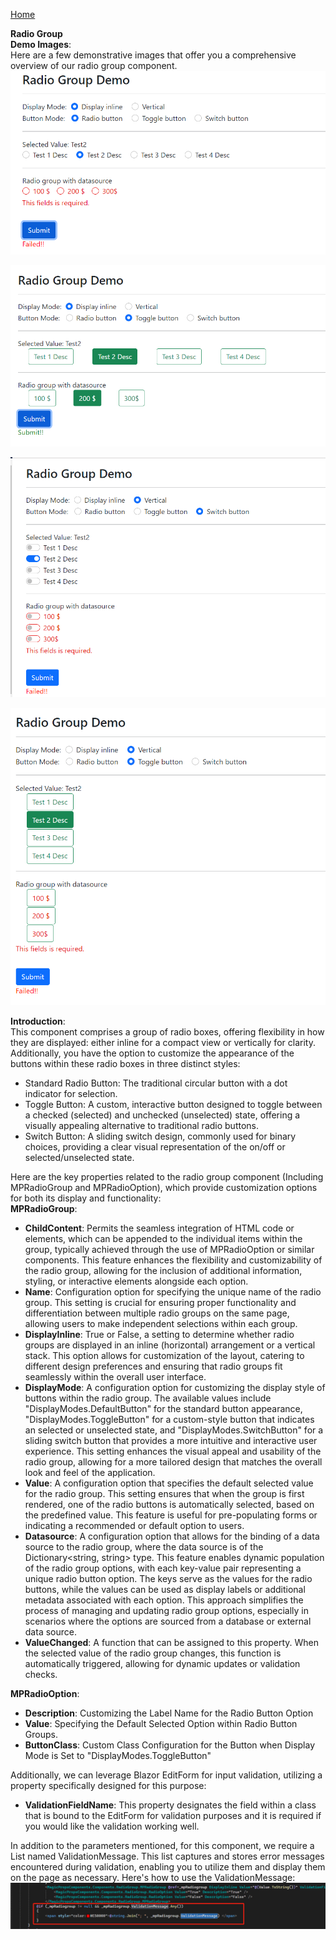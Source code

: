 [Home](https://github.com/FreedomOnes82/MagicPropsBlazorComponents/blob/main/README.md)     

**Radio Group**    
**Demo Images**:  
Here are a few demonstrative images that offer you a comprehensive overview of our radio group component.    
![Sample1](Sample1.png)     

![Sample2](Sample2.png)    

![Sample3](Sample3.png)  

![Sample4](Sample4.png)


**Introduction**:  
This component comprises a group of radio boxes, offering flexibility in how they are displayed: either inline for a compact view or vertically for clarity. Additionally, you have the option to customize the appearance of the buttons within these radio boxes in three distinct styles:
* Standard Radio Button: The traditional circular button with a dot indicator for selection.
* Toggle Button: A custom, interactive button designed to toggle between a checked (selected) and unchecked (unselected) state, offering a visually appealing alternative to traditional radio buttons.
* Switch Button: A sliding switch design, commonly used for binary choices, providing a clear visual representation of the on/off or selected/unselected state.  

Here are the key properties related to the radio group component (Including MPRadioGroup and MPRadioOption), which provide customization options for both its display and functionality:  
**MPRadioGroup**:    
* **ChildContent**: Permits the seamless integration of HTML code or elements, which can be appended to the individual items within the group, typically achieved through the use of MPRadioOption or similar components. This feature enhances the flexibility and customizability of the radio group, allowing for the inclusion of additional information, styling, or interactive elements alongside each option.
* **Name**: Configuration option for specifying the unique name of the radio group. This setting is crucial for ensuring proper functionality and differentiation between multiple radio groups on the same page, allowing users to make independent selections within each group.
* **DisplayInline**: True or False, a setting to determine whether radio groups are displayed in an inline (horizontal) arrangement or a vertical stack. This option allows for customization of the layout, catering to different design preferences and ensuring that radio groups fit seamlessly within the overall user interface.
* **DisplayMode**: A configuration option for customizing the display style of buttons within the radio group. The available values include "DisplayModes.DefaultButton" for the standard button appearance, "DisplayModes.ToggleButton" for a custom-style button that indicates an selected or unselected state, and "DisplayModes.SwitchButton" for a sliding switch button that provides a more intuitive and interactive user experience. This setting enhances the visual appeal and usability of the radio group, allowing for a more tailored design that matches the overall look and feel of the application.
* **Value**: A configuration option that specifies the default selected value for the radio group. This setting ensures that when the group is first rendered, one of the radio buttons is automatically selected, based on the predefined value. This feature is useful for pre-populating forms or indicating a recommended or default option to users.
* **Datasource**: A configuration option that allows for the binding of a data source to the radio group, where the data source is of the Dictionary<string, string> type. This feature enables dynamic population of the radio group options, with each key-value pair representing a unique radio button option. The keys serve as the values for the radio buttons, while the values can be used as display labels or additional metadata associated with each option. This approach simplifies the process of managing and updating radio group options, especially in scenarios where the options are sourced from a database or external data source.
* **ValueChanged**: A function that can be assigned to this property. When the selected value of the radio group changes, this function is automatically triggered, allowing for dynamic updates or validation checks.
      
**MPRadioOption**:  
* **Description**: Customizing the Label Name for the Radio Button Option
* **Value**: Specifying the Default Selected Option within Radio Button Groups.
* **ButtonClass**:  Custom Class Configuration for the Button when Display Mode is Set to "DisplayModes.ToggleButton"
        
Additionally, we can leverage Blazor EditForm for input validation, utilizing a property specifically designed for this purpose:  
* **ValidationFieldName**: This property designates the field within a class that is bound to the EditForm for validation purposes and it is required if you would like the validation working well.

In addition to the parameters mentioned, for this component, we require a List<string> named ValidationMessage. 
This list captures and stores error messages encountered during validation, enabling you to utilize them and display them on the page as necessary.
Here's how to use the ValidationMessage:
![Validationmessageusing](validationmessageusing.png)



   
